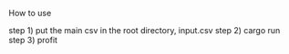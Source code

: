 How to use

step 1) put the main csv in the root directory, input.csv
step 2) cargo run
step 3) profit